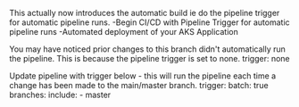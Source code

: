This actually now introduces the automatic build ie do the pipeline trigger for automatic pipeline runs.
-Begin CI/CD with Pipeline Trigger for automatic pipeline runs
-Automated deployment of your AKS Application

You may have noticed prior changes to this branch didn't automatically run the pipeline. This is because the pipeline trigger is set to none.
trigger: none

Update pipeline with trigger below - this will run the pipeline each time a change has been made to the main/master branch. 
trigger:
  batch: true 
  branches:
    include:
      - master